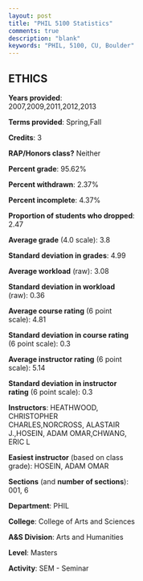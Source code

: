 ```yaml
---
layout: post
title: "PHIL 5100 Statistics"
comments: true
description: "blank"
keywords: "PHIL, 5100, CU, Boulder"
--- 
```

<head>
<script src="https://ajax.googleapis.com/ajax/libs/jquery/2.1.3/jquery.min.js"></script>
<script src="https://dl.dropboxusercontent.com/s/pc42nxpaw1ea4o9/highcharts.js?dl=0"></script>
<!-- <script src="../assets/js/highcharts.js"></script> -->
<style type="text/css">@font-face {
	font-family: "Bebas Neue";
	src: url(https://www.filehosting.org/file/details/544349/BebasNeue%20Regular.otf) format("opentype");
	}
	h1.Bebas { 
		font-family: "Bebas Neue", Verdana, Tahoma;
	}
</style>
</head>
<body>
	<div id="container" style="float: right; width: 45%; height: 88%; margin-left: 2.5%; margin-right: 2.5%;"></div>
	<script language="JavaScript">
		$(document).ready(function() {
		var chart = {type: 'column'};
		var title = {text: 'Grade Distribution'};
		var xAxis = {categories: ['A','B','C','D','F'],crosshair: true};
		var yAxis = {min: 0,title: {text: 'Percentage'}};
		var tooltip = {headerFormat: '<center><b><span style="font-size:20px">{point.key}</span></b></center>',
		               pointFormat: '<td style="padding:0"><b>{point.y:.1f}%</b></td>',
		               footerFormat: '</table>',shared: true,useHTML: true};
		var plotOptions = {column: {pointPadding: 0.0,borderWidth: 0}};  
		var credits = {enabled: false};var series= [{name: 'Percent',data: [93.33,6.67,0.0,0.0,0.0,]}];
		var json = {};
		json.chart = chart;
		json.title = title;
		json.tooltip = tooltip;
		json.xAxis = xAxis;
		json.yAxis = yAxis;  
		json.series = series;
		json.plotOptions = plotOptions;  
		json.credits = credits;
		$('#container').highcharts(json);
	});
	</script>
</body>
			   
## ETHICS

**Years provided**: 2007,2009,2011,2012,2013

**Terms provided**: Spring,Fall

**Credits**: 3

**RAP/Honors class?** Neither

**Percent grade**: 95.62%

**Percent withdrawn**: 2.37%

**Percent incomplete**: 4.37%

**Proportion of students who dropped**: 2.47

**Average grade** (4.0 scale): 3.8

**Standard deviation in grades**: 4.99

**Average workload** (raw): 3.08

**Standard deviation in workload** (raw): 0.36

**Average course rating** (6 point scale): 4.81

**Standard deviation in course rating** (6 point scale): 0.3

**Average instructor rating** (6 point scale): 5.14

**Standard deviation in instructor rating** (6 point scale): 0.3

**Instructors**: HEATHWOOD, CHRISTOPHER CHARLES,NORCROSS, ALASTAIR J.,HOSEIN, ADAM OMAR,CHWANG, ERIC L

**Easiest instructor** (based on class grade): HOSEIN, ADAM OMAR

**Sections** (and **number of sections**): 001, 6

**Department**: PHIL

**College**: College of Arts and Sciences

**A&S Division**: Arts and Humanities

**Level**: Masters

**Activity**: SEM - Seminar